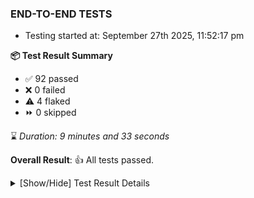 ### END-TO-END TESTS

- Testing started at: September 27th 2025, 11:52:17 pm

**📦 Test Result Summary**

- ✅ 92 passed
- ❌ 0 failed
- ⚠️ 4 flaked
- ⏩ 0 skipped

⌛ _Duration: 9 minutes and 33 seconds_

**Overall Result**: 👍 All tests passed.



<details>
    <summary>[Show/Hide] Test Result Details</summary>
    <div markdown="1">

| Test | Browser | Test Case | Tags | Result |
| :---: | :---: | :--- | :---: | :---: |
| 1 | chromium-meshery-provider | deploys a published design to a connected cluster |  | ⚠️ |
| 2 | chromium-meshery-provider | Delete Kubernetes cluster connections |  | ⚠️ |
| 3 | chromium-local-provider | imports design via File |  | ⚠️ |
| 4 | chromium-local-provider | Import a Model via CSV Import |  | ⚠️ |

</div>
</details>


<!-- To see the full report, please visit our CI/CD pipeline with reporter. -->